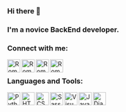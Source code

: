 ### Hi there 👋

### I'm a novice BackEnd developer.

### Connect with me:
[<img align="left" alt="Roman Balandin | LinkedIn" width="30px" src="https://img.icons8.com/color/100/000000/linkedin-2--v2.svg" />][linkedin]
[<img align="left" alt="Roman Balandin | Instagram" width="30px" src="https://img.icons8.com/color/100/000000/instagram-new--v2.svg" />][instagram]
[<img align="left" alt="Roman Balandin | VK" width="30px" src="https://img.icons8.com/color/100/000000/vk-com.svg" />][vk]
[<img align="left" alt="Roman Balandin | Telegram" width="30px" src="https://img.icons8.com/color/100/000000/telegram-app--v2.svg" />][telegram]

<br />

### Languages and Tools:

<img align="left" alt="Python" width="30px" src="https://img.icons8.com/color/100/000000/python--v2.svg" />
<img align="left" alt="HTML5" width="30px" src="https://img.icons8.com/color/100/000000/html-5--v1.svg" />
<img align="left" alt="CSS3" width="30px" src="https://img.icons8.com/color/100/000000/css3.svg" />
<img align="left" alt="Sass" width="30px" src="https://img.icons8.com/color/100/000000/sass.svg" />
<img align="left" alt="Visual Studio Code" width="30px" src="https://img.icons8.com/color/100/000000/visual-studio-code-2019.svg" />
<img align="left" alt="JavaScript" width="30px" src="https://img.icons8.com/color/100/000000/javascript--v2.svg" />
<img align="left" alt="Django" width="30px" src="https://img.icons8.com/color/48/000000/django.svg" />




[linkedin]: https://www.linkedin.com/in/naithy/
[instagram]: https://www.instagram.com/na1thy/
[vk]: https://vk.com/naithy
[telegram]: https://t.me/naithy



